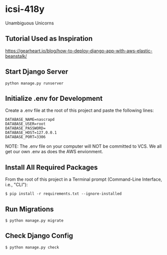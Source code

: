 # icsi-418y
Unambiguous Unicorns

## Tutorial Used as Inspiration

https://gearheart.io/blog/how-to-deploy-django-app-with-aws-elastic-beanstalk/

## Start Django Server

`python manage.py runserver`

## Initialize .env for Development

Create a .env file at the root of this project and paste the following lines:

```
DATABASE_NAME=nascrapd
DATABASE_USER=root
DATABASE_PASSWORD=
DATABASE_HOST=127.0.0.1
DATABASE_PORT=3306
```

NOTE: The .env file on your computer will NOT be committed to VCS. We all get our own .env as does the AWS envionment.

## Install All Required Packages

From the root of this project in a Terminal prompt (Command-Line Interface, i.e., "CLI"):

```$ pip install -r requirements.txt --ignore-installed```


## Run Migrations

```$ python manage.py migrate```

## Check Django Config

```$ python manage.py check```